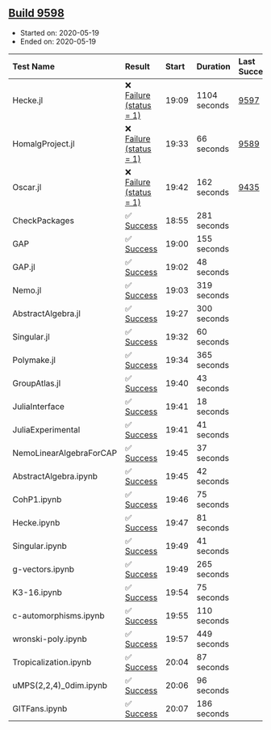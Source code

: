 ## [Build 9598](https://oscarci.mathematik.uni-kl.de/job/oscar/9598/)

* Started on: 2020-05-19
* Ended on: 2020-05-19

| Test Name    | Result | Start | Duration | Last Success | First Failure |
|:-------------|:-------|:------|:---------|:-------------|:--------------|
| Hecke.jl | ❌ [Failure (status = 1)](https://oscarci.mathematik.uni-kl.de/job/oscar/9598/artifact/logs/build-9598/Hecke.jl.log) | 19:09 | 1104 seconds | [9597](https://oscarci.mathematik.uni-kl.de/job/oscar/9597/) | [9598](https://oscarci.mathematik.uni-kl.de/job/oscar/9598/) |
| HomalgProject.jl | ❌ [Failure (status = 1)](https://oscarci.mathematik.uni-kl.de/job/oscar/9598/artifact/logs/build-9598/HomalgProject.jl.log) | 19:33 | 66 seconds | [9589](https://oscarci.mathematik.uni-kl.de/job/oscar/9589/) | [9590](https://oscarci.mathematik.uni-kl.de/job/oscar/9590/) |
| Oscar.jl | ❌ [Failure (status = 1)](https://oscarci.mathematik.uni-kl.de/job/oscar/9598/artifact/logs/build-9598/Oscar.jl.log) | 19:42 | 162 seconds | [9435](https://oscarci.mathematik.uni-kl.de/job/oscar/9435/) | [9436](https://oscarci.mathematik.uni-kl.de/job/oscar/9436/) |
| CheckPackages | ✅ [Success](https://oscarci.mathematik.uni-kl.de/job/oscar/9598/artifact/logs/build-9598/CheckPackages.log) | 18:55 | 281 seconds |  |  |
| GAP | ✅ [Success](https://oscarci.mathematik.uni-kl.de/job/oscar/9598/artifact/logs/build-9598/GAP.log) | 19:00 | 155 seconds |  |  |
| GAP.jl | ✅ [Success](https://oscarci.mathematik.uni-kl.de/job/oscar/9598/artifact/logs/build-9598/GAP.jl.log) | 19:02 | 48 seconds |  |  |
| Nemo.jl | ✅ [Success](https://oscarci.mathematik.uni-kl.de/job/oscar/9598/artifact/logs/build-9598/Nemo.jl.log) | 19:03 | 319 seconds |  |  |
| AbstractAlgebra.jl | ✅ [Success](https://oscarci.mathematik.uni-kl.de/job/oscar/9598/artifact/logs/build-9598/AbstractAlgebra.jl.log) | 19:27 | 300 seconds |  |  |
| Singular.jl | ✅ [Success](https://oscarci.mathematik.uni-kl.de/job/oscar/9598/artifact/logs/build-9598/Singular.jl.log) | 19:32 | 60 seconds |  |  |
| Polymake.jl | ✅ [Success](https://oscarci.mathematik.uni-kl.de/job/oscar/9598/artifact/logs/build-9598/Polymake.jl.log) | 19:34 | 365 seconds |  |  |
| GroupAtlas.jl | ✅ [Success](https://oscarci.mathematik.uni-kl.de/job/oscar/9598/artifact/logs/build-9598/GroupAtlas.jl.log) | 19:40 | 43 seconds |  |  |
| JuliaInterface | ✅ [Success](https://oscarci.mathematik.uni-kl.de/job/oscar/9598/artifact/logs/build-9598/JuliaInterface.log) | 19:41 | 18 seconds |  |  |
| JuliaExperimental | ✅ [Success](https://oscarci.mathematik.uni-kl.de/job/oscar/9598/artifact/logs/build-9598/JuliaExperimental.log) | 19:41 | 41 seconds |  |  |
| NemoLinearAlgebraForCAP | ✅ [Success](https://oscarci.mathematik.uni-kl.de/job/oscar/9598/artifact/logs/build-9598/NemoLinearAlgebraForCAP.log) | 19:45 | 37 seconds |  |  |
| AbstractAlgebra.ipynb | ✅ [Success](https://oscarci.mathematik.uni-kl.de/job/oscar/9598/artifact/logs/build-9598/AbstractAlgebra.ipynb.log) | 19:45 | 42 seconds |  |  |
| CohP1.ipynb | ✅ [Success](https://oscarci.mathematik.uni-kl.de/job/oscar/9598/artifact/logs/build-9598/CohP1.ipynb.log) | 19:46 | 75 seconds |  |  |
| Hecke.ipynb | ✅ [Success](https://oscarci.mathematik.uni-kl.de/job/oscar/9598/artifact/logs/build-9598/Hecke.ipynb.log) | 19:47 | 81 seconds |  |  |
| Singular.ipynb | ✅ [Success](https://oscarci.mathematik.uni-kl.de/job/oscar/9598/artifact/logs/build-9598/Singular.ipynb.log) | 19:49 | 41 seconds |  |  |
| g-vectors.ipynb | ✅ [Success](https://oscarci.mathematik.uni-kl.de/job/oscar/9598/artifact/logs/build-9598/g-vectors.ipynb.log) | 19:49 | 265 seconds |  |  |
| K3-16.ipynb | ✅ [Success](https://oscarci.mathematik.uni-kl.de/job/oscar/9598/artifact/logs/build-9598/K3-16.ipynb.log) | 19:54 | 75 seconds |  |  |
| c-automorphisms.ipynb | ✅ [Success](https://oscarci.mathematik.uni-kl.de/job/oscar/9598/artifact/logs/build-9598/c-automorphisms.ipynb.log) | 19:55 | 110 seconds |  |  |
| wronski-poly.ipynb | ✅ [Success](https://oscarci.mathematik.uni-kl.de/job/oscar/9598/artifact/logs/build-9598/wronski-poly.ipynb.log) | 19:57 | 449 seconds |  |  |
| Tropicalization.ipynb | ✅ [Success](https://oscarci.mathematik.uni-kl.de/job/oscar/9598/artifact/logs/build-9598/Tropicalization.ipynb.log) | 20:04 | 87 seconds |  |  |
| uMPS(2,2,4)_0dim.ipynb | ✅ [Success](https://oscarci.mathematik.uni-kl.de/job/oscar/9598/artifact/logs/build-9598/uMPS-2-2-4-_0dim.ipynb.log) | 20:06 | 96 seconds |  |  |
| GITFans.ipynb | ✅ [Success](https://oscarci.mathematik.uni-kl.de/job/oscar/9598/artifact/logs/build-9598/GITFans.ipynb.log) | 20:07 | 186 seconds |  |  |
